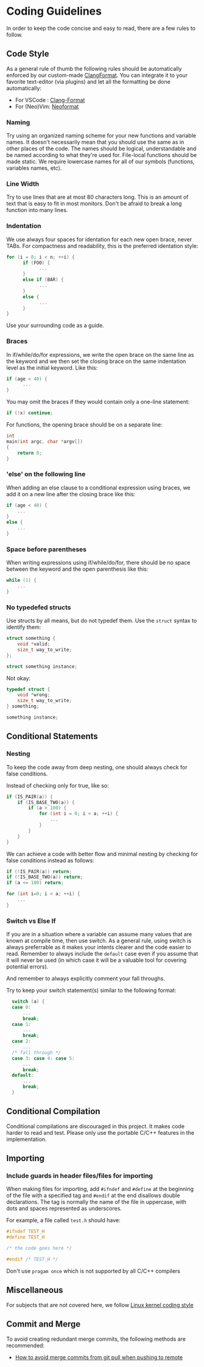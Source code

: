 # Coding Guidelines

In order to keep the code concise and easy to read, there are a few rules to follow.

## Code Style

As a general rule of thumb the following rules should be automatically enforced by our custom-made [ClangFormat](../.clang-format). You can integrate it to your favorite text-editor (via plugins) and let all the formatting be done automatically:

- For VSCode : [Clang-Format](https://marketplace.visualstudio.com/items?itemName=xaver.clang-format)
- For (Neo)Vim: [Neoformat](https://github.com/sbdchd/neoformat)

### Naming

Try using an organized naming scheme for your new functions and variable names. It doesn't necessarily mean that you should use the same as in other places of the code. The names should be logical, understandable and be named according to what they're used for. File-local functions should be made static. We require lowercase names for all of our symbols (functions, variables names, etc).

### Line Width

Try to use lines that are at most 80 characters long. This is an amount of text that is easy to fit in most monitors. Don't be afraid to break a long function into many lines.

### Indentation

We use always four spaces for identation for each new open brace, never TABs. For compactness and readability, this is the preferred identation style:

```c
for (i = 0; i < n; ++i) {
      if (FOO) {
            ...
      }
      else if (BAR) {
            ...
      }
      else {
            ...
      }
}
```

Use your surrounding code as a guide.

### Braces

In if/while/do/for expressions, we write the open brace on the same line as the keyword and we then set the closing brace on the same indentation level as the initial keyword. Like this:

```c
if (age < 40) {
      ...
}
```

You may omit the braces if they would contain only a one-line statement:

```c
if (!x) continue;
```

For functions, the opening brace should be on a separate line:

```c
int
main(int argc, char *argv[])
{
    return 0;
}
```

### 'else' on the following line

When adding an else clause to a conditional expression using braces, we add it on a new line after the closing brace like this:

```c
if (age < 40) {
    ...
}
else {
    ...
}
```

### Space before parentheses

When writing expressions using if/while/do/for, there should be no space between the keyword and the open parenthesis like this:

```c
while (1) {
    ...
}
```

### No typedefed structs

Use structs by all means, but do not typedef them. Use the `struct` syntax to identify them:

```c
struct something {
    void *valid;
    size_t way_to_write;
};

struct something instance;
```

Not okay:

```c
typedef struct {
    void *wrong;
    size_t way_to_write;
} something;

something instance;
```

## Conditional Statements

### Nesting

To keep the code away from deep nesting, one should always check for false conditions.

Instead of checking only for true, like so:

```c
if (IS_PAIR(a)) {
    if (IS_BASE_TWO(a)) {
        if (a > 100) {
            for (int i = 0; i < a; ++i) {
                ...
            }
        }
    }
}
```

We can achieve a code with better flow and minimal nesting by checking for false conditions instead as follows:

```c
if (!IS_PAIR(a)) return;
if (!IS_BASE_TWO(a)) return;
if (a <= 100) return;

for (int i=0; i < a; ++i) {
    ...
}
```

### Switch vs Else If

If you are in a situation where a variable can assume many values that are known at compile time, then use switch. As a general rule, using switch is always preferrable as it makes your intents clearer and the code easier to read. Remember to always include the `default` case even if you assume that it will never be used (in which case it will be a valuable tool for covering potential errors).

And remember to always explicitly comment your fall throughs.

Try to keep your switch statement(s) similar to the following format:

```c
  switch (a) {
  case 0:
      ...
      break;
  case 1:
      ...
      break;
  case 2:
      ...
  /* fall through */
  case 3: case 4: case 5:
      ...
      break;
  default:
      ...
      break;
  }
```

## Conditional Compilation

Conditional compilations are discouraged in this project. It makes code harder to read and test.
Please only use the portable C/C++ features in the implementation.

## Importing

### Include guards in header files/files for importing

When making files for importing, add `#ifndef` and `#define` at the beginning of the file with a specified tag and `#endif` at the end disallows double declarations. The tag is normally the name of the file in uppercase, with dots and spaces represented as underscores.

For example, a file called `test.h` should have:

```c
#ifndef TEST_H
#define TEST_H

/* the code goes here */

#endif /* TEST_H */
```

Don't use `pragam once` which is not supported by all C/C++ compilers

## Miscellaneous

For subjects that are not covered here, we follow [Linux kernel coding style](https://www.kernel.org/doc/html/v4.10/process/coding-style.html#linux-kernel-coding-style)

## Commit and Merge

To avoid creating redundant merge commits, the following methods are recommended:

- [How to avoid merge commits from git pull when pushing to remote](https://stackoverflow.com/questions/30052104/how-to-avoid-merge-commits-from-git-pull-when-pushing-to-remote)
